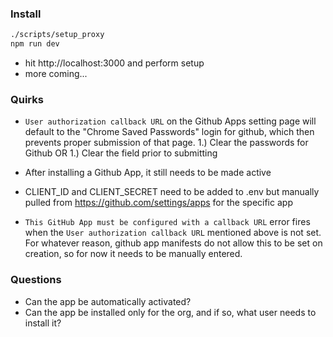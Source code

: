 ### Install

```bash
./scripts/setup_proxy
npm run dev
```

- hit http://localhost:3000 and perform setup
- more coming...

### Quirks
- `User authorization callback URL` on the Github Apps setting page
  will default to the "Chrome Saved Passwords" login for github, which
  then prevents proper submission of that page.
  1.) Clear the passwords for Github OR
  1.) Clear the field prior to submitting

- After installing a Github App, it still needs to be made active

- CLIENT_ID and CLIENT_SECRET need to be added to .env but manually pulled from
  https://github.com/settings/apps for the specific app

- `This GitHub App must be configured with a callback URL` error fires when the
  `User authorization callback URL` mentioned above is not set.  For whatever reason,
  github app manifests do not allow this to be set on creation, so for now it needs
  to be manually entered.

### Questions
- Can the app be automatically activated?
- Can the app be installed only for the org, and if so, what user needs to
  install it?
